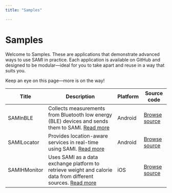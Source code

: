 ```yaml
---
title: "Samples"

---
```

# Samples

Welcome to Samples. These are applications that demonstrate advanced ways to use SAMI in practice. Each application is available on GitHub and designed to be modular—ideal for you to take apart and reuse in a way that suits you.

Keep an eye on this page—more is on the way!

| Title           | Description   | Platform | Source code
| -------------   | ------------- | -------- | -------------
| SAMInBLE        | Collects measurements from Bluetooth low energy (BLE) devices and sends them to SAMI. [Read more](https://blog.samsungsami.io/mobile/development/2015/03/12/introducing-sami-to-your-bluetooth-low-energy-devices.html) | Android | [Browse source](https://github.com/samsungsamiio/sample-android-SAMInBLE)
| SAMILocator     | Provides location-aware services in real-time using SAMI. [Read more](https://blog.samsungsami.io/mobile/development/2015/03/10/quick-apps-plot-your-location-in-real-time-with-sami.html) | Android | [Browse source](https://github.com/samsungsamiio/sample-android-SAMILocator)
| SAMIHMonitor    | Uses SAMI as a data exchange platform to retrieve weight and calorie data from different sources. [Read more](https://blog.samsungsami.io/mobile/development/2015/03/03/developing-with-sami-part-3.html) | iOS | [Browse source](https://github.com/samsungsamiio/sample-iOS-SAMIHMonitor)
